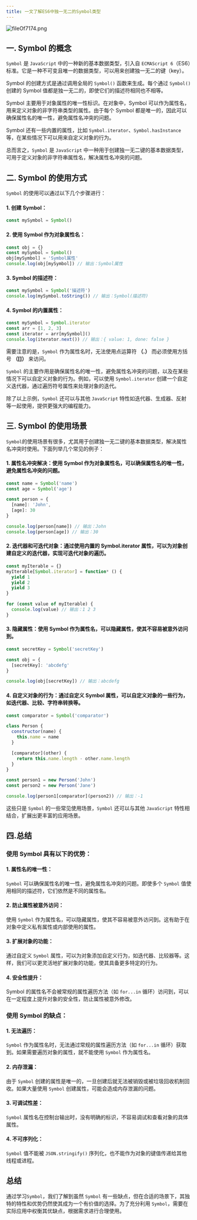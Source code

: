 ```yaml
---
title: 一文了解ES6中独一无二的Symbol类型
---
```


![fileOf7174.png](https://p3-juejin.byteimg.com/tos-cn-i-k3u1fbpfcp/d1a70f48cda34f44856522d188be571d~tplv-k3u1fbpfcp-jj-mark:0:0:0:0:q75.image#?w=800&h=500&s=141459&e=png&b=f9de55)

## 一. Symbol 的概念

`Symbol` 是 `JavaScript` 中的一种新的基本数据类型，引入自 `ECMAScript 6`（ES6）标准。它是一种不可变且唯一的数据类型，可以用来创建独一无二的键（key）。

Symbol 的创建方式是通过调用全局的 `Symbol()` 函数来生成。每个通过 `Symbol()` 创建的 Symbol 值都是独一无二的，即使它们的描述符相同也不相等。

Symbol 主要用于对象属性的唯一性标识。在对象中，Symbol 可以作为属性名，用来定义对象的非字符串类型的属性。由于每个 Symbol 都是唯一的，因此可以确保属性名的唯一性，避免属性名冲突的问题。

Symbol 还有一些内置的属性，比如 `Symbol.iterator`、`Symbol.hasInstance` 等，在某些情况下可以用来自定义对象的行为。

总而言之，`Symbol` 是 `JavaScript` 中一种用于创建独一无二键的基本数据类型，可用于定义对象的非字符串属性名，解决属性名冲突的问题。

## 二. Symbol 的使用方式

`Symbol` 的使用可以通过以下几个步骤进行：

#### 1. 创建 Symbol：

```js
const mySymbol = Symbol()
```

#### 2. 使用 Symbol 作为对象属性名：

```js
const obj = {}
const mySymbol = Symbol()
obj[mySymbol] = 'Symbol属性'
console.log(obj[mySymbol]) // 输出：Symbol属性
```

#### 3. Symbol 的描述符：

```js
const mySymbol = Symbol('描述符')
console.log(mySymbol.toString()) // 输出：Symbol(描述符)
```

#### 4. Symbol 的内置属性：

```js
const mySymbol = Symbol.iterator
const arr = [1, 2, 3]
const iterator = arr[mySymbol]()
console.log(iterator.next()) // 输出：{ value: 1, done: false }
```

需要注意的是，`Symbol` 作为属性名时，无法使用点运算符 **（.）** 而必须使用方括号 **（\[]）** 来访问。

`Symbol` 的主要作用是确保属性名的唯一性，避免属性名冲突的问题，以及在某些情况下可以自定义对象的行为。例如，可以使用 `Symbol.iterator` 创建一个自定义迭代器，通过遍历符号属性来处理对象的迭代。

除了以上示例，`Symbol` 还可以与其他 `JavaScript` 特性如迭代器、生成器、反射等一起使用，提供更强大的编程能力。

## 三. Symbol 的使用场景

`Symbol`的使用场景有很多，尤其用于创建独一无二键的基本数据类型，解决属性名冲突时使用。下面列举几个常见的例子：

#### 1. 属性名冲突解决：使用 Symbol 作为对象属性名，可以确保属性名的唯一性，避免属性名冲突的问题。

```javascript
const name = Symbol('name')
const age = Symbol('age')

const person = {
  [name]: 'John',
  [age]: 30
}

console.log(person[name]) // 输出：John
console.log(person[age]) // 输出：30
```

#### 2. 迭代器和可迭代对象：通过使用内置的 Symbol.iterator 属性，可以为对象创建自定义的迭代器，实现可迭代对象的遍历。

```javascript
const myIterable = {}
myIterable[Symbol.iterator] = function* () {
  yield 1
  yield 2
  yield 3
}

for (const value of myIterable) {
  console.log(value) // 输出：1 2 3
}
```

#### 3. 隐藏属性：使用 Symbol 作为属性名，可以隐藏属性，使其不容易被意外访问到。

```javascript
const secretKey = Symbol('secretKey')

const obj = {
  [secretKey]: 'abcdefg'
}

console.log(obj[secretKey]) // 输出：abcdefg
```

#### 4. 自定义对象的行为：通过自定义 Symbol 属性，可以自定义对象的一些行为，如迭代器、比较、字符串转换等。

```javascript
const comparator = Symbol('comparator')

class Person {
  constructor(name) {
    this.name = name
  }

  [comparator](other) {
    return this.name.length - other.name.length
  }
}

const person1 = new Person('John')
const person2 = new Person('Jane')

console.log(person1[comparator](person2)) // 输出：-1
```

这些只是 `Symbol` 的一些常见使用场景，`Symbol` 还可以与其他 `JavaScript` 特性相结合，扩展出更丰富的应用场景。

## 四.总结

### 使用 Symbol 具有以下的优势：

#### 1. 属性名的唯一性：

`Symbol` 可以确保属性名的唯一性，避免属性名冲突的问题。即使多个 `Symbol` 值使用相同的描述符，它们依然是不同的属性名。

#### 2. 防止属性被意外访问：

使用 `Symbol` 作为属性名，可以隐藏属性，使其不容易被意外访问到。这有助于在对象中定义私有属性或内部使用的属性。

#### 3. 扩展对象的功能：

通过自定义 `Symbol` 属性，可以为对象添加自定义行为，如迭代器、比较器等。这样，我们可以更灵活地扩展对象的功能，使其具备更多特定的行为。

#### 4. 安全性提升：

Symbol 的属性名不会被常规的属性遍历方法（如 `for...in` 循环）访问到，可以在一定程度上提升对象的安全性，防止属性被意外修改。

### 使用 Symbol 的缺点：

#### 1. 无法遍历：

`Symbol` 作为属性名时，无法通过常规的属性遍历方法（如 `for...in` 循环）获取到。如果需要遍历对象的属性，就不能使用 `Symbol` 作为属性名。

#### 2. 内存泄漏：

由于 `Symbol` 创建的属性是唯一的，一旦创建后就无法被销毁或被垃圾回收机制回收。如果大量使用 `Symbol` 创建属性，可能会造成内存泄漏的问题。

#### 3. 可调试性差：

`Symbol` 属性名在控制台输出时，没有明确的标识，不容易调试和查看对象的具体属性。

#### 4. 不可序列化：

`Symbol` 值不能被 `JSON.stringify()` 序列化，也不能作为对象的键值传递给其他线程或进程。

## 总结

通过学习`Symbol`，我们了解到虽然 `Symbol` 有一些缺点，但在合适的场景下，其独特的特性和优势仍然使其成为一个有价值的选择。为了充分利用 `Symbol`，需要在实际应用中权衡其优缺点，根据需求进行合理使用。

<ArticleFooter :link="['juejin::https://juejin.cn/post/7272658960301637668', 'weixin::https://mp.weixin.qq.com/s/VtoYRv2AkJjAw-79mzcj5Q']" />
